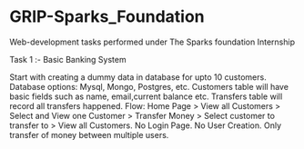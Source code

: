 # GRIP-Sparks_Foundation

Web-development tasks performed under The Sparks foundation Internship

Task 1 :- Basic Banking System

Start with creating a dummy data in database for upto 10 customers. Database options: Mysql, Mongo, Postgres, etc.
Customers table will have basic fields such as name, email,current balance etc. Transfers table will record all transfers happened.
Flow: Home Page > View all Customers > Select and View one Customer > Transfer Money > Select customer to transfer to > View all Customers.
No Login Page. No User Creation. Only transfer of money between multiple users.
